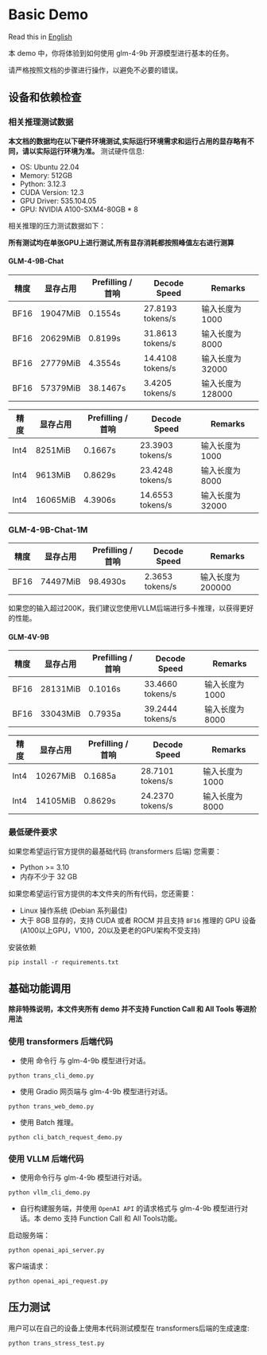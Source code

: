 # Basic Demo

Read this in [English](README_en.md)

本 demo 中，你将体验到如何使用 glm-4-9b 开源模型进行基本的任务。

请严格按照文档的步骤进行操作，以避免不必要的错误。

## 设备和依赖检查

### 相关推理测试数据

**本文档的数据均在以下硬件环境测试,实际运行环境需求和运行占用的显存略有不同，请以实际运行环境为准。**
测试硬件信息:

+ OS: Ubuntu 22.04
+ Memory: 512GB
+ Python: 3.12.3
+ CUDA Version:  12.3
+ GPU Driver: 535.104.05
+ GPU: NVIDIA A100-SXM4-80GB * 8

相关推理的压力测试数据如下：

**所有测试均在单张GPU上进行测试,所有显存消耗都按照峰值左右进行测算**

#### GLM-4-9B-Chat

| 精度   | 显存占用     | Prefilling / 首响 | Decode Speed     | Remarks      |
|------|----------|-----------------|------------------|--------------|
| BF16 | 19047MiB | 0.1554s         | 27.8193 tokens/s | 输入长度为 1000   |
| BF16 | 20629MiB | 0.8199s         | 31.8613 tokens/s | 输入长度为 8000   |
| BF16 | 27779MiB | 4.3554s         | 14.4108 tokens/s | 输入长度为 32000  |
| BF16 | 57379MiB | 38.1467s        | 3.4205  tokens/s | 输入长度为 128000 |

| 精度   | 显存占用     | Prefilling / 首响 | Decode Speed     | Remarks     |
|------|----------|-----------------|------------------|-------------|
| Int4 | 8251MiB  | 0.1667s         | 23.3903 tokens/s | 输入长度为 1000  |
| Int4 | 9613MiB  | 0.8629s         | 23.4248 tokens/s | 输入长度为 8000  |
| Int4 | 16065MiB | 4.3906s         | 14.6553 tokens/s | 输入长度为 32000 |

### GLM-4-9B-Chat-1M

| 精度   | 显存占用     | Prefilling / 首响 | Decode Speed     | Remarks      |
|------|----------|-----------------|------------------|--------------|
| BF16 | 74497MiB | 98.4930s        | 2.3653  tokens/s | 输入长度为 200000 |

如果您的输入超过200K，我们建议您使用VLLM后端进行多卡推理，以获得更好的性能。

#### GLM-4V-9B

| 精度   | 显存占用     | Prefilling / 首响 | Decode Speed     | Remarks    |
|------|----------|-----------------|------------------|------------|
| BF16 | 28131MiB | 0.1016s         | 33.4660 tokens/s | 输入长度为 1000 |
| BF16 | 33043MiB | 0.7935a         | 39.2444 tokens/s | 输入长度为 8000 |

| 精度   | 显存占用     | Prefilling / 首响 | Decode Speed     | Remarks    |
|------|----------|-----------------|------------------|------------|
| Int4 | 10267MiB | 0.1685a         | 28.7101 tokens/s | 输入长度为 1000 |
| Int4 | 14105MiB | 0.8629s         | 24.2370 tokens/s | 输入长度为 8000 |

### 最低硬件要求

如果您希望运行官方提供的最基础代码 (transformers 后端) 您需要：

+ Python >= 3.10
+ 内存不少于 32 GB

如果您希望运行官方提供的本文件夹的所有代码，您还需要：

+ Linux 操作系统 (Debian 系列最佳)
+ 大于 8GB 显存的，支持 CUDA 或者 ROCM 并且支持 `BF16` 推理的 GPU 设备 (A100以上GPU，V100，20以及更老的GPU架构不受支持)

安装依赖

```shell
pip install -r requirements.txt
```

## 基础功能调用

**除非特殊说明，本文件夹所有 demo 并不支持 Function Call 和 All Tools 等进阶用法**

### 使用 transformers 后端代码

+ 使用 命令行 与 glm-4-9b 模型进行对话。

```shell
python trans_cli_demo.py
```

+ 使用 Gradio 网页端与 glm-4-9b 模型进行对话。

```shell
python trans_web_demo.py
```

+ 使用 Batch 推理。

```shell
python cli_batch_request_demo.py
```

### 使用 VLLM 后端代码

+ 使用命令行与 glm-4-9b 模型进行对话。

```shell
python vllm_cli_demo.py
```

+ 自行构建服务端，并使用 `OpenAI API` 的请求格式与 glm-4-9b 模型进行对话。本 demo 支持 Function Call 和 All Tools功能。

启动服务端：

```shell
python openai_api_server.py
```

客户端请求：

```shell
python openai_api_request.py
```

## 压力测试

用户可以在自己的设备上使用本代码测试模型在 transformers后端的生成速度:

```shell
python trans_stress_test.py
```




